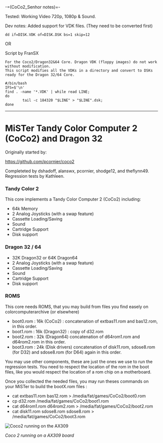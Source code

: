 -=(CoCo2_Senhor notes)=-

Tested: Working Video 720p, 1080p & Sound.

Dev notes: Added support for VDK files. (They need to be converted first)
```
dd if=DISK.VDK of=DISK.DSK bs=1 skip=12
```
OR

Script by FranSX
```
For the Coco2/Dragon32&64 Core. Dragon VDK (floppy images) do not work without modification. 
This script modifies all the VDKs in a directory and convert to DSKs ready for the Dragon 32/64 Core.

#/bin/bash
IFS=$'\n'
find . -name '*.VDK' | while read LINE;
do
        tail -c 184320 "$LINE" > "$LINE".dsk;
done
```
___
# MiSTer Tandy Color Computer 2 (CoCo2)  and Dragon 32

Originally started by:

https://github.com/pcornier/coco2

Completeted by dshadoff, alanswx,  pcornier, shodge12, and theflynn49.
Regression tests by Kathleen.

### Tandy Color 2

This core implements a Tandy Color Computer 2 (CoCo2) including:
 * 64k Memory
 * 2 Analog Joysticks (with a swap feature)
 * Cassette Loading/Saving
 * Sound
 * Cartridge Support
 * Disk support

### Dragon 32 / 64

 * 32K Dragon32 or 64K Dragon64
 * 2 Analog Joysticks (with a swap feature)
 * Cassette Loading/Saving
 * Sound
 * Cartridge Support
 * Disk support

### ROMS

This core needs ROMS, that you may build from files you find easely on colorcomputerarchive (or elsewhere)

 * boot0.rom : 16k (CoCo2) : concatenation of extbas11.rom and bas12.rom, in this order.
 * boot1.rom : 16k (Dragon32) : copy of d32.rom
 * boot2.rom : 32k (Dragon64) concatenation of d64rom1.rom and d64rom2.rom in this order.
 * boot3.rom : 24k (Disk drivers) concatenation of disk11.rom, sdose8.rom (for D32) and sdose8.rom (for D64) again in this order.

You may use other components, these are just the ones we use to run the regression tests. You need to respect the location of the rom in the boot files, like you would respect the location of a rom chip on a motherboard.

Once you collected the needed files, you may run theses commands on your MiSTer to build the bootX.rom files :

 * cat extbas11.rom bas12.rom > /media/fat/games/CoCo2/boot0.rom
 * cp d32.rom  /media/fat/games/CoCo2/boot1.rom 
 * cat d64rom1.rom d64rom2.rom > /media/fat/games/CoCo2/boot2.rom
 * cat disk11.rom sdose8.rom sdose8.rom > /media/fat/games/CoCo2/boot3.rom

![Coco2 running on the AX309](photo.jpg)

*Coco 2 running on a AX309 board*
